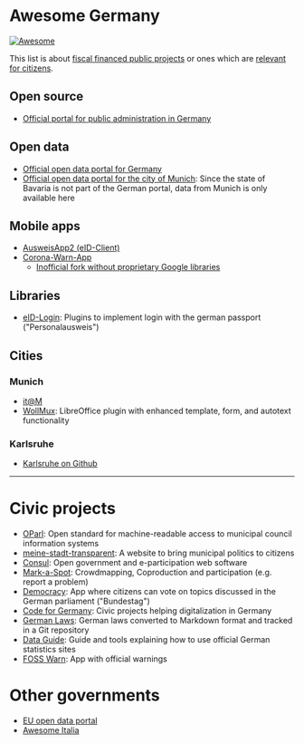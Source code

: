 # Awesome Germany

[![Awesome](https://awesome.re/badge.svg)](https://awesome.re)

This list is about [fiscal financed public projects](https://publiccode.eu/) or ones which are [relevant for citizens](https://en.wikipedia.org/wiki/Civic_technology).

## Open source

- [Official portal for public administration in Germany](https://opencode.de/)

## Open data

- [Official open data portal for Germany](https://www.govdata.de/)
- [Official open data portal for the city of Munich](https://www.opengov-muenchen.de/): Since the state of Bavaria is not part of the German portal, data from Munich is only available here

## Mobile apps

- [AusweisApp2 (eID-Client)](https://github.com/Governikus/AusweisApp2)
- [Corona-Warn-App](https://github.com/corona-warn-app)
  - [Inofficial fork without proprietary Google libraries](https://codeberg.org/corona-contact-tracing-germany/cwa-android)

## Libraries

- [eID-Login](https://github.com/eid-login): Plugins to implement login with the german passport ("Personalausweis")

## Cities

### Munich

- [it@M](https://github.com/it-at-m)
- [WollMux](https://github.com/WollMux): LibreOffice plugin with enhanced template, form, and autotext functionality

### Karlsruhe

- [Karlsruhe on Github](https://github.com/stadt-karlsruhe)


---

# Civic projects

- [OParl](https://github.com/OParl/): Open standard for machine-readable access to municipal council information systems
- [meine-stadt-transparent](https://github.com/meine-stadt-transparent/meine-stadt-transparent/): A website to bring municipal politics to citizens
- [Consul](https://github.com/consul/consul): Open government and e-participation web software
- [Mark-a-Spot](https://github.com/markaspot/mark-a-spot): Crowdmapping, Coproduction and participation (e.g. report a problem)
- [Democracy](https://github.com/demokratie-live/): App where citizens can vote on topics discussed in the German parliament ("Bundestag")
- [Code for Germany](https://codefor.de/projekte/): Civic projects helping digitalization in Germany
- [German Laws](https://github.com/bundestag/gesetze): German laws converted to Markdown format and tracked in a Git repository
- [Data Guide](https://github.com/datenguide/datenguide): Guide and tools explaining how to use official German statistics sites
- [FOSS Warn](https://github.com/nucleus-ffm/foss_warn): App with official warnings

# Other governments

- [EU open data portal](https://data.europa.eu/en)
- [Awesome Italia](https://github.com/italia/awesome-italia)

